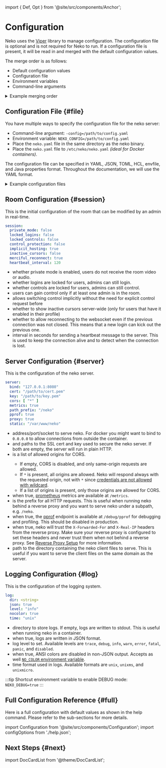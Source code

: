 import { Def, Opt } from '@site/src/components/Anchor';

# Configuration

Neko uses the [Viper](https://github.com/spf13/viper) library to manage configuration. The configuration file is optional and is not required for Neko to run. If a configuration file is present, it will be read in and merged with the default configuration values.

The merge order is as follows:

- Default configuration values
- Configuration file
- Environment variables
- Command-line arguments

<details>
  <summary>Example merging order</summary>

```bash
# Default Value: 127.0.0.1:8080

# Config File
cat config.yaml <<EOF
server:
  bind: "127.0.0.1:8081"
EOF

# Environment Variable
export NEKO_SERVER_BIND=127.0.0.1:8082

# Command-line Argument
./neko -config=config.yaml -server.bind=127.0.0.1:8083
```

The final value of `server.bind` will be `127.0.0.1:8083`.

</details>

## Configuration File {#file}

You have multiple ways to specify the configuration file for the neko server:

- Command-line argument: `-config=/path/to/config.yaml`
- Environment variable: `NEKO_CONFIG=/path/to/config.yaml`
- Place the `neko.yaml` file in the same directory as the neko binary.
- Place the `neko.yaml` file to `/etc/neko/neko.yaml` *(ideal for Docker containers)*.

The configuration file can be specified in YAML, JSON, TOML, HCL, envfile, and Java properties format. Throughout the documentation, we will use the YAML format.

<details>
  <summary>Example configuration files</summary>

import Tabs from '@theme/Tabs';
import TabItem from '@theme/TabItem';

<Tabs>
  <TabItem value="yaml" label="YAML">

    ```yaml title="config.yaml"
    capture:
      screencast:
        enabled: false

    server:
      pprof: true

    desktop:
      screen: "1920x1080@60"

    member:
      provider: "multiuser"
      multiuser:
      admin_password: "admin"
      user_password: "neko"

    session:
      merciful_reconnect: true
      implicit_hosting: false
      inactive_cursors: true
      cookie:
        enabled: false

    webrtc:
      icelite: true
      iceservers:
        # Backend servers are ignored if icelite is true.
        backend:
          - urls: [ stun:stun.l.google.com:19302 ]
        frontend:
          - urls: [ stun:stun.l.google.com:19305 ]
    ```
  
  </TabItem>

  <TabItem value="json" label="JSON">

    ```json title="config.json"
    {
      "capture": {
        "screencast": {
          "enabled": false
        }
      },
      "server": {
        "pprof": true
      },
      "desktop": {
        "screen": "1920x1080@60"
      },
      "member": {
        "provider": "multiuser",
        "multiuser": {
          "admin_password": "admin",
          "user_password": "neko"
        }
      },
      "session": {
        "merciful_reconnect": true,
        "implicit_hosting": false,
        "inactive_cursors": true,
        "cookie": {
          "enabled": false
        }
      },
      "webrtc": {
        "icelite": true,
        "iceservers": {
          "backend": [
            {
              "urls": [ "stun:stun.l.google.com:19302" ]
            }
          ],
          "frontend": [
            {
              "urls": [ "stun:stun.l.google.com:19305" ]
            }
          ]
        }
      }
    }
    ```

  </TabItem>
  <TabItem value="toml" label="TOML">

    ```toml title="config.toml"
    [capture.screencast]
    enabled = false

    [server]
    pprof = true

    [desktop]
    screen = "1920x1080@60"

    [member]
    provider = "multiuser"

    [member.multiuser]
    admin_password = "admin"
    user_password = "neko"

    [session]
    merciful_reconnect = true
    implicit_hosting = false
    inactive_cursors = true

    [session.cookie]
    enabled = false

    [webrtc]
    icelite = true

    [[webrtc.iceservers.backend]]
    urls = [ "stun:stun.l.google.com:19302" ]

    [[webrtc.iceservers.frontend]]
    urls = [ "stun:stun.l.google.com:19305" ]
    ```

  </TabItem>

  <TabItem value="hcl" label="HCL">

    ```hcl title="config.hcl"
    capture {
      screencast {
        enabled = false
      }
    }

    server {
      pprof = true
    }

    desktop {
      screen = "1920x1080@60"
    }

    member {
      provider = "multiuser"

      multiuser {
        admin_password = "admin"
        user_password = "neko"
      }
    }

    session {
      merciful_reconnect = true
      implicit_hosting = false
      inactive_cursors = true

      cookie {
        enabled = false
      }
    }

    webrtc {
      icelite = true

      iceservers {
        backend {
          urls = [ "stun:stun.l.google.com:19302" ]
        }

        frontend {
          urls = [ "stun:stun.l.google.com:19305" ]
        }
      }
    }
    ```

  </TabItem>

  <TabItem value="envfile" label="Envfile">

    ```env title=".env"
    CAPTURE_SCREENCAST_ENABLED=false

    SERVER_PPROF=true

    DESKTOP_SCREEN=1920x1080@60

    MEMBER_PROVIDER=multiuser
    MEMBER_MULTIUSER_ADMIN_PASSWORD=admin
    MEMBER_MULTIUSER_USER_PASSWORD=neko

    SESSION_MERCIFUL_RECONNECT=true
    SESSION_IMPLICIT_HOSTING=false
    SESSION_INACTIVE_CURSORS=true
    SESSION_COOKIE_ENABLED=false

    WEBRTC_ICELITE=true

    WEBRTC_ICESERVERS_BACKEND="[{"urls":["stun:stun.l.google.com:19302"]}]"
    WEBRTC_ICESERVERS_FRONTEND="[{"urls":["stun:stun.l.google.com:19305"]}]"
    ```

  </TabItem>

  <TabItem value="properties" label="Java Properties">

    ```properties title="config.properties"
    capture.screencast.enabled = false

    server.pprof = true

    desktop.screen = 1920x1080@60

    member.provider = multiuser
    member.multiuser.admin_password = admin
    member.multiuser.user_password = neko

    session.merciful_reconnect = true
    session.implicit_hosting = false
    session.inactive_cursors = true
    session.cookie.enabled = false

    webrtc.icelite = true

    webrtc.iceservers.backend[0].urls[0] = stun:stun.l.google.com:19302
    webrtc.iceservers.frontend[0].urls[0] = stun:stun.l.google.com:19305
    ```

  </TabItem>

</Tabs>

</details>

## Room Configuration {#session}

This is the initial configuration of the room that can be modified by an admin in real-time.

```yaml title="config.yaml"
session:
  private_mode: false
  locked_logins: false
  locked_controls: false
  control_protection: false
  implicit_hosting: true
  inactive_cursors: false
  merciful_reconnect: true
  heartbeat_interval: 120
```

- <Def id="session.private_mode" /> whether private mode is enabled, users do not receive the room video or audio.
- <Def id="session.locked_logins" /> whether logins are locked for users, admins can still login.
- <Def id="session.locked_controls" /> whether controls are locked for users, admins can still control.
- <Def id="session.control_protection" /> users can gain control only if at least one admin is in the room.
- <Def id="session.implicit_hosting" /> allows switching control implicitly without the need for explicit control request before
- <Def id="session.inactive_cursors" /> whether to show inactive cursors server-wide (only for users that have it enabled in their profile)
- <Def id="session.merciful_reconnect" /> whether to allow reconnecting to the websocket even if the previous connection was not closed. This means that a new login can kick out the previous one.
- <Def id="session.heartbeat_interval" /> interval in seconds for sending a heartbeat message to the server. This is used to keep the connection alive and to detect when the connection is lost.

## Server Configuration {#server}

This is the configuration of the neko server.

```yaml title="config.yaml"
server:
  bind: "127.0.0.1:8080"
  cert: "/path/to/cert.pem"
  key: "/path/to/key.pem"
  cors: [ "*" ]
  metrics: true
  path_prefix: "/neko"
  pprof: true
  proxy: true
  static: "/var/www/neko"
```

- <Def id="server.bind" /> address/port/socket to serve neko. For docker you might want to bind to `0.0.0.0` to allow connections from outside the container.
- <Def id="server.cert" /> and <Def id="server.key" /> paths to the SSL cert and key used to secure the neko server. If both are empty, the server will run in plain HTTP.
- <Def id="server.cors" /> is a list of allowed origins for CORS.
  - If empty, CORS is disabled, and only same-origin requests are allowed.
  - If `*` is present, all origins are allowed. Neko will respond always with the requested origin, not with `*` since [credentials are not allowed with wildcard](https://developer.mozilla.org/en-US/docs/Web/HTTP/CORS/Errors/CORSNotSupportingCredentials).
  - If a list of origins is present, only those origins are allowed for CORS.
- <Def id="server.metrics" /> when true, [prometheus](https://prometheus.io/docs/prometheus/latest/getting_started/) metrics are available at `/metrics`.
- <Def id="server.path_prefix" /> is the prefix for all HTTP requests. This is useful when running neko behind a reverse proxy and you want to serve neko under a subpath, e.g. `/neko`.
- <Def id="server.pprof" /> when true, the [pprof](https://golang.org/pkg/net/http/pprof/) endpoint is available at `/debug/pprof` for debugging and profiling. This should be disabled in production.
- <Def id="server.proxy" /> when true, neko will trust the `X-Forwarded-For` and `X-Real-IP` headers from the reverse proxy. Make sure your reverse proxy is configured to set these headers and never trust them when not behind a reverse proxy. See [Reverse Proxy Setup](/docs/v3/reverse-proxy-setup) for more information.
- <Def id="server.static" /> path to the directory containing the neko client files to serve. This is useful if you want to serve the client files on the same domain as the server.

## Logging Configuration {#log}

This is the configuration of the logging system.

```yaml title="config.yaml"
log:
  dir: <string>
  json: true
  level: "info"
  nocolor: true
  time: "unix"
```

- <Def id="log.dir" /> directory to store logs. If empty, logs are written to stdout. This is useful when running neko in a container.
- <Def id="log.json" /> when true, logs are written in JSON format.
- <Def id="log.level" /> log level to set. Available levels are `trace`, `debug`, `info`, `warn`, `error`, `fatal`, `panic`, and `disabled`.
- <Def id="log.nocolor" /> when true, ANSI colors are disabled in non-JSON output. Accepts as well [`NO_COLOR` environment variable](https://no-color.org/).
- <Def id="log.time" /> time format used in logs. Available formats are `unix`, `unixms`, and `unixmicro`.

:::tip
Shortcut environment variable to enable DEBUG mode: `NEKO_DEBUG=true`
:::

## Full Configuration Reference {#full}

Here is a full configuration with default values as shown in the help command. Please refer to the sub-sections for more details.

import Configuration from '@site/src/components/Configuration';
import configOptions from './help.json';

<Configuration configOptions={configOptions} />

## Next Steps {#next}

import DocCardList from '@theme/DocCardList';

<DocCardList />
